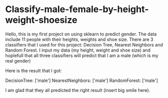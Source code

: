 ﻿# Classify-male-female-by-height-weight-shoesize

Hello, this is my first project on using sklearn to predict gender.
The data include 11 people with their heights, weights and shoe size.
There are 3 classifiers that I used for this project: Decision Tree, Nearest Neighbors and Random Forest.
I input my data (my height, weight and shoe size) and hoplefull that all three classifiers will predict that I am a male (which is my real gender)

Here is the result that I got:

DecisionTree:  ['male']
NearestNeighbors:  ['male']
RandomForest:  ['male']

I am glad that they all predicted the right result (insert big smile here).
